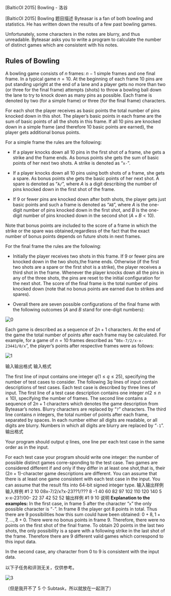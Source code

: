 



[BalticOI 2015] Bowling - 洛谷














[BalticOI 2015] Bowling
题目描述
Byteasar is a fan of both bowling and statistics. He has written down the results of a few past bowling games.

Unfortunately, some characters in the notes are blurry, and thus unreadable. Byteasar asks you to write a
program to calculate the number of distinct games which are consistent with his notes.

## Rules of Bowling

A bowling game consists of $n$ frames: $n-1$ simple frames and one final frame. In a typical game $n = 10$. At the beginning of each frame $10$ pins are put standing upright at the end of a lane and a player gets no more than two (or three for the final frame) attempts (shots) to throw a bowling ball down the lane to try to knock down as many pins as possible. Each frame is denoted by two (for a simple frame) or three (for the final frame)
characters.

For each shot the player receives as basic points the total number of pins knocked down in this shot. The player’s basic points in each frame are the sum of basic points of all the shots in this frame. If all $10$ pins are knocked down in a simple frame (and therefore $10$ basic points are earned), the player gets additional bonus points.

For a simple frame the rules are the following:

   - If a player knocks down all $10$ pins in the first shot of a frame, she gets a strike and the frame ends. As bonus points she gets the sum of basic points of her next two shots. A strike is denoted as “``x-``”.
 
   - If a player knocks down all $10$ pins using both shots of a frame, she gets a spare. As bonus points she gets the basic points of her next shot. A spare is denoted as “``A/``”, where $A$ is a digit describing the number of pins knocked down in the first shot of the frame.
   
   - If $9$ or fewer pins are knocked down after both shots, the player gets just basic points and such a frame is denoted as “``AB``”, where $A$ is the one-digit number of pins knocked down in the first shot, and $B$ is the one-digit number of pins knocked down in the second shot $(A + B < 10)$.

Note that bonus points are included to the score of a frame in which the strike or the spare was obtained,regardless of the fact that the exact number of bonus points depends on future shots in next frames.

For the final frame the rules are the following:

   - Initially the player receives two shots in this frame. If $9$ or fewer pins are knocked down in the two shots,the frame ends. Otherwise (if the first two shots are a spare or the first shot is a strike), the player receives a third shot in the frame. Whenever the player knocks down all the pins in any of the three shots, the pins are reset to the initial configuration for the next shot. The score of the final frame is the total number of pins knocked down (note that no bonus points are earned due to strikes and spares).

   - Overall there are seven possible configurations of the final frame with the following outcomes ($A$ and $B$ stand for one-digit numbers):

![0](https://s1.ax1x.com/2018/07/05/PVwA8U.png)

Each game is described as a sequence of $2n + 1$ characters. At the end of the game the total number of points after each frame may be calculated. For example, for a game of $n = 10$ frames described as “``08x-7/2/x-x-23441/0/x``”, the player’s points after respective frames were as follows:

![1](https://s1.ax1x.com/2018/07/05/PVwE2F.png)


输入输出格式
输入格式

The first line of input contains one integer $q(1 \le q \le 25)$, specifying the number of test cases to consider. The following $3q$ lines of input contain descriptions of test cases. Each test case is described by three lines of input.
The first line of a test case description contains one integer $n(2 \le n \le 10)$, specifying the number of frames. The second line contains a sequence of $2n + 1$ characters which denotes the game description from Byteasar’s notes. Blurry characters are replaced by “``?``” characters. The third line contains $n$ integers, the total number of points after each frame, separated by spaces. In each number either all digits are readable, or all digits are blurry. Numbers in which all digits are blurry are replaced by “``-1``”.
输出格式

Your program should output $q$ lines, one line per each test case in the same order as in the input.

For each test case your program should write one integer: the number of possible distinct games corre-sponding to the test case. Two games are considered different if and only if they differ in at least one shot,that is, their $(2n+1)$-character game descriptions are different. You can assume that there is at least one game consistent with each test case in the input. You can assume that the result fits into 64-bit signed integer type.
输入输出样例
输入样例 #1
2
10
08x-7/2/x?x-23??1/???
8 -1 40 60 82 97 102 110 120 140
5
x-x-23?/00-
22 37 42 52 52
输出样例 #1
9
10
说明
**Explanation to the examples:** In the first case, in frame $5$ after the character “``x``” the only possible character is “``-``”. In frame $8$ the player got $8$ points in total. Thus there are $9$ possibilities how this sum could have been obtained: $0 + 8,1 + 7,...,8 + 0$. There were no bonus points in frame $9$. Therefore, there were no points on the first shot of the final frame. To obtain $20$ points in the last two shots, the only possibility is a spare with a following strike in the last shot of the frame. Therefore there are $9$ different valid games which correspond to this input data.

In the second case, any character from $0$ to $9$ is consistent with the input data.

以下子任务和评测无关，仅供参考。

![3](https://s1.ax1x.com/2018/07/05/PVwmr9.png)

（但是我开不了 5 个 Subtask，所以就放在一起测了）






